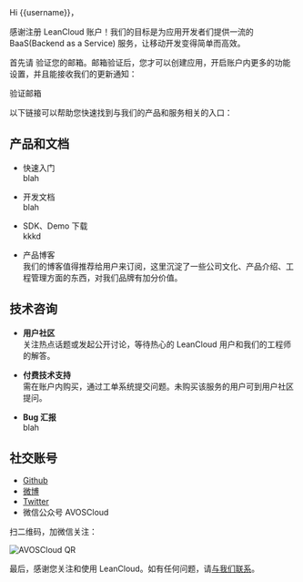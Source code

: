 Hi {{username}}，

感谢注册 LeanCloud 账户！我们的目标是为应用开发者们提供一流的 BaaS(Backend as a Service) 服务，让移动开发变得简单而高效。

首先请 验证您的邮箱。邮箱验证后，您才可以创建应用，开启账户内更多的功能设置，并且能接收我们的更新通知：

验证邮箱

以下链接可以帮助您快速找到与我们的产品和服务相关的入口：

## 产品和文档

- 快速入门  
  blah

- 开发文档  
  blah

- SDK、Demo 下载  
  kkkd

- 产品博客   
  我们的博客值得推荐给用户来订阅，这里沉淀了一些公司文化、产品介绍、工程管理方面的东西，对我们品牌有加分价值。

## 技术咨询

- **用户社区**  
  关注热点话题或发起公开讨论，等待热心的 LeanCloud 用户和我们的工程师的解答。

- **付费技术支持**  
  需在账户内购买，通过工单系统提交问题。未购买该服务的用户可到用户社区提问。

- **Bug 汇报**  
  blah

## 社交账号

- [Github](http://github.com/leancloud)
- [微博](http://weibo.com/avoscloud)
- [Twitter](http://twitter.com/leancloudrocks)
- 微信公众号 AVOSCloud

扫二维码，加微信关注：

![AVOSCloud QR](http://leancloud.cn/images/static/qr-wechat-borderless.png)

最后，感谢您关注和使用 LeanCloud。如有任何问题，请[与我们联系](https://leancloud.cn/help.html)。
